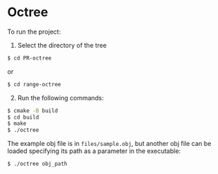 # Octree
To run the project:
1. Select the directory of the tree
```bash
$ cd PR-octree
```
or
```bash
$ cd range-octree
```
2. Run the following commands:
```bash
$ cmake -B build
$ cd build
$ make
$ ./octree
```
The example obj file is in `files/sample.obj`, but another obj file can be loaded specifying its path as a parameter in the executable:
```bash
$ ./octree obj_path
```
